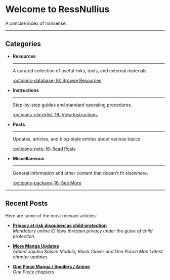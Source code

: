 # Welcome to RessNullius

A concise index of nonsense.

---

## Categories

<div class="grid cards" markdown>

-   __Resources__

    ---

    A curated collection of useful links, tools, and external materials.

    [:octicons-database-16: Browse Resources](resources/useful-links.md)

-   __Instructions__

    ---

    Step-by-step guides and standard operating procedures.

    [:octicons-checklist-16: View Instructions](instructions/index.md)

-   __Posts__

    ---

    Updates, articles, and blog-style entries about various topics.

    [:octicons-note-16: Read Posts](posts/index.md)

-   __Miscellaneous__

    ---

    General information and other content that doesn't fit elsewhere.

    [:octicons-package-16: See More](misc/index.md)

</div>

---

## Recent Posts

Here are some of the most relevant articles:

-   [**Privacy at risk disguised as child protection**](posts/2025/20250917-protect-privacy.md)
    <br>
    *Mandatory online ID laws threaten privacy under the guise of child protection.*
-   [**More Manga Updates**](misc/#index.md)
    <br>
    *Added Jujutsu Kaisen Modulo, Black Clover and One Punch Man Latest chapter updates*

-   [**One Piece Manga / Spoilers / Anime**](misc/one-piece.md)
    <br>
    *One Piece chapters*
